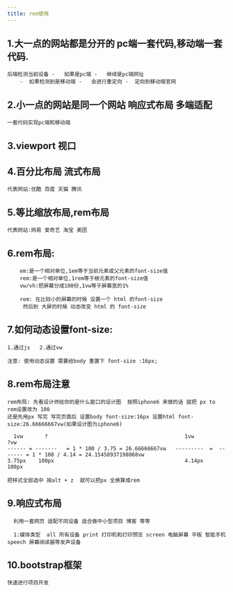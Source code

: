 ```yaml
---
title: rem使用
---
```


##  1.大一点的网站都是分开的 pc端一套代码,移动端一套代码.

    后端检测当前设备 -   如果是pc端 -   继续是pc端网址
        -  如果检测到是移动端 -   会进行重定向 -  定向到移动端官网


##  2.小一点的网站是同一个网站 响应式布局 多端适配
    一套代码实现pc端和移动端

##  3.viewport 视口 

##  4.百分比布局 流式布局 
    代表网站:优酷 百度 天猫 腾讯  

##  5.等比缩放布局,rem布局 
    代表网站:网易 爱奇艺 淘宝 美团

##  6.rem布局:

```
    em:是一个相对单位,1em等于当前元素或父元素的font-size值
    rem:是一个相对单位,1rem等于根元素的font-size值
    vw/vh:把屏幕分成100份,1vw等于屏幕宽的1%

    rem: 在比较小的屏幕的时候 设置一个 html 的font-size 
     然后到 大屏的时候 动态改变 html 的 font-size
```

##  7.如何动态设置font-size:

```
1.通过js   2.通过vw

注意: 使用动态设置 需要给body 重置下 font-size :16px; 
```

## 8.rem布局注意

```
rem布局: 先看设计师给你的是什么窗口的设计图  按照iphone6 来做的话 就把 px to rem设置改为 100
还是先用px 写完 写完页面后 设置body font-size:16px 设置html font-size:26.66666667vw(如果设计图为iphone6)

  1vw       ?                                            1vw             ?vw
------ = -------   = 1 * 100 / 3.75 = 26.66666667vw   ---------  =  ------- = 1 * 100 / 4.14 = 24.15458937198068vw
3.75px    100px                                          4.14px       100px

把样式全部选中 按alt + z  就可以把px 全换算成rem
```

## 9.响应式布局

```
  利用一套网页 适配不同设备 适合做中小型项目 博客 等等

  1:媒体类型  all 所有设备 print 打印机和打印预览 screen 电脑屏幕 平板 智能手机 speech 屏幕阅读器等发声设备

```

## 10.bootstrap框架 

```
快速进行项目开发
```